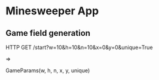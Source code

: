 # Minesweeper App

## Game field generation

HTTP GET /start?w=10&h=10&n=10&x=0&y=0&unique=True

=>

GameParams(w, h, n, x, y, unique)